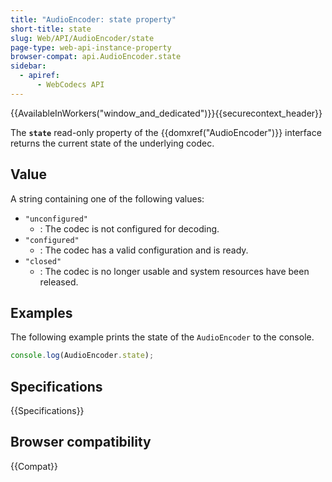 ```yaml
---
title: "AudioEncoder: state property"
short-title: state
slug: Web/API/AudioEncoder/state
page-type: web-api-instance-property
browser-compat: api.AudioEncoder.state
sidebar:
  - apiref:
      - WebCodecs API
---
```


{{AvailableInWorkers("window_and_dedicated")}}{{securecontext_header}}

The **`state`** read-only property of the {{domxref("AudioEncoder")}} interface returns the current state of the underlying codec.

## Value

A string containing one of the following values:

- `"unconfigured"`
  - : The codec is not configured for decoding.
- `"configured"`
  - : The codec has a valid configuration and is ready.
- `"closed"`
  - : The codec is no longer usable and system resources have been released.

## Examples

The following example prints the state of the `AudioEncoder` to the console.

```js
console.log(AudioEncoder.state);
```

## Specifications

{{Specifications}}

## Browser compatibility

{{Compat}}
